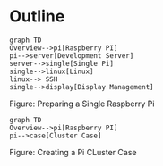 # Outline

~~~mermaid
graph TD
Overview-->pi[Raspberry PI]
pi-->server[Development Server]
server-->single[Single Pi]
single-->linux[Linux]
linux--> SSH
single-->display[Display Management]
~~~

Figure: Preparing a Single Raspberry Pi

~~~mermaid
graph TD
Overview-->pi[Raspberry PI]
pi-->case[Cluster Case]
~~~

Figure: Creating a Pi CLuster Case

